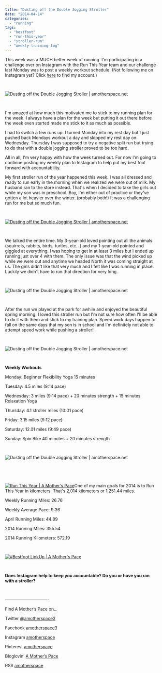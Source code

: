 ```yaml
---
title: "Dusting off the Double Jogging Stroller"
date: "2014-04-14"
categories: 
  - "running"
tags: 
  - "bestfoot"
  - "run-this-year"
  - "stroller-run"
  - "weekly-training-log"
---
```


This week was a MUCH better week of running. I'm participating in a challenge over on Instagram with the Run This Year team and our challenge last Monday was to post a weekly workout schedule. (Not following me on Instagram yet? Click [here](http://instagram.com/amotherspace) to find my account.)

 

![Dusting off the Double Jogging Stroller | amotherspace.net](images/trainingplan.jpg "Dusting off the Double Jogging Stroller | amotherspace.net")

 

I'm amazed at how much this motivated me to stick to my running plan for the week. I always have a plan for the week but putting it out there before the week even started made me stick to it as much as possible.

I had to switch a few runs up. I turned Monday into my rest day but I just pushed back Mondays workout a day and skipped my rest day on Wednesday. Thursday I was supposed to try a negative split run but trying to do that with a double jogging stroller proved to be too hard.

All in all, I'm very happy with how the week turned out. For now I'm going to continue posting my weekly plan to Instagram to help put my best foot forward with accountability.

My first stroller run of the year happened this week. I was all dressed and ready to run early in the morning when we realized we were out of milk. My husband ran to the store instead. That's when I decided to take the girls out while my son was in preschool. Boy, I'm either out of practice or they've gotten a lot heavier over the winter. (probably both!) It was a challenging run for me but so much fun.

 

[![Dusting off the Double Jogging Stroller | amotherspace.net](images/stroller-run1.jpg "Dusting off the Double Jogging Stroller | amotherspace.net")](http://amotherspace.net/wp-content/uploads/2014/04/stroller-run.jpg)

 

We talked the entire time. My 3-year-old loved pointing out all the animals (squirrels, rabbits, birds, turtles, etc...) and my 1-year-old pointed and giggled at everything. I was hoping to get in at least 3 miles but I ended up running just over 4 with them. The only issue was that the wind picked up while we were out and anytime we headed North it was coming straight at us. The girls didn't like that very much and I felt like I was running in place. Luckily we didn't have to run that direction for very long.

 

![Dusting off the Double Jogging Stroller | amotherspace.net](images/park1.jpg "Dusting off the Double Jogging Stroller | amotherspace.net")

 

After the run we played at the park for awhile and enjoyed the beautiful spring morning. I loved this stroller run but I'm not sure how often I'll be able to do it with them and stick to my training plan. Speed work days happen to fall on the same days that my son is in school and I'm definitely not able to attempt speed work while pushing a stroller!

 

![Dusting off the Double Jogging Stroller | amotherspace.net](images/weeklytraininglog.jpg "Dusting off the Double Jogging Stroller | amotherspace.net")

 

**Weekly Workouts**

Monday: Beginner Flexibility Yoga 15 minutes

Tuesday: 4.5 miles (9:14 pace)

Wednesday: 3 miles (9:14 pace) + 20 minutes strength + 15 minutes Relaxation Yoga

Thursday: 4.1 stroller miles (10:01 pace)

Friday: 3.15 miles (9:12 pace)

Saturday: 12.01 miles (9:49 pace)

Sunday: Spin Bike 40 minutes + 20 minutes strength

 

![Dusting off the Double Jogging Stroller | amotherspace.net](images/nikeapril13.png "Dusting off the Double Jogging Stroller | amotherspace.net")

 

 

[![Run This Year | A Mother's Pace](images/2014-Badge2_zps954d25232.jpg "Run This Year | A Mother's Pace")](http://runninghutch.com/runthisyear/)One of my main goals for 2014 is to Run This Year in kilometers. That's 2,014 kilometers or 1,251.44 miles.

Weekly Running Miles: 26.76

Weekly Average Pace: 9:36

April Running Miles: 44.89

2014 Running Miles: 355.54

2014 Running Kilometers: 572.19

 

[![#Bestfoot LinkUp | A Mother's Pace](images/Bestfoot-This-Week-Link-Up_thumb2.jpg "#Bestfoot LinkUp | A Mother's Pace")](runtothefinish.com)

 

**Does Instagram help to keep you accountable? Do you or have you ran with a stroller?**

 

——————————-

Find A Mother’s Pace on…

Twitter [@amotherspace3](https://twitter.com/amotherspace3)

Facebook [amotherspace3](http://facebook.com/amotherspace3)

Instagram [amotherspace](http://instagram.com/amotherspace)

Pinterest [amotherspace](http://pinterest.com/amotherspace/)

Bloglovin’ [A Mother’s Pace](http://www.bloglovin.com/en/blog/6680087)

RSS [amotherspace](http://feeds.feedburner.com/amotherspace)
